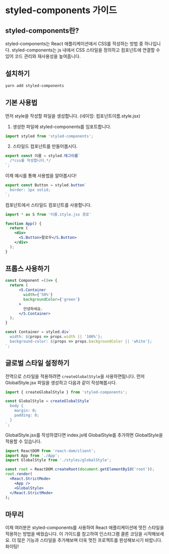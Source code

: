 # styled-components 가이드
## styled-components란?

styled-components는 React 애플리케이션에서 CSS를 작성하는 방법 중 하나입니다. styled-components는 js 내에서 CSS 스타일을 정의하고 컴포넌트에 연결할 수 있어 코드 관리와 재사용성을 높여줍니다.

## 설치하기
```bash
yarn add styled-components
```


## 기본 사용법
먼저 style을 작성할 파일을 생성합니다. (네이밍: 컴포넌트이름.style.jsx)
1. 생성한 파일에 styled-components를 임포트합니다.

```jsx
import styled from 'styled-components';
```

2. 스타일드 컴포넌트를 만들어봅시다.
```ts
export const 이름 = styled.태그이름`
  /*css를 작성합니다.*/
`;
```
이제 예시를 통해 사용법을 알아봅시다!
```ts
export const Button = styled.button`
  border: 1px solid;
`;
```


컴포넌트에서 스타일드 컴포넌트를 사용합니다.

```jsx
import * as S from '이름.style.jsx 경로'

function App() {
  return (
    <div>
      <S.Button>팔로우</S.Button>
    </div>
  );
}
```


## 프롭스 사용하기
```jsx
const Component =()=> {
  return (
      <S.Container
        width={'50%'}
        backgroundColor={'green'}
      >
        안녕하세요.
      </S.Container>
  );
}
```

```jsx
const Container = styled.div`
  width: ${props => props.width || '100%'};
  background-color: ${props => props.backgroundColor || 'white'};
`;
```

## 글로벌 스타일 설정하기
전역으로 스타일을 적용하려면 `createGlobalStyle`을 사용하면됩니다.
먼저 GlobalStyle.jsx 파일을 생성하고 다음과 같이 작성해봅시다.
```jsx
import { createGlobalStyle } from 'styled-components';

const GlobalStyle = createGlobalStyle`
  body {
    margin: 0;
    padding: 0;
  }
`;
```
GlobalStyle.jsx를 작성하였다면 index.js에 GlobalStyle를 추가하면 GlobalStyle을 적용할 수 있습니다.
```jsx
import ReactDOM from 'react-dom/client';
import App from './App';
import GlobalStyle from './styles/globalStyle';

const root = ReactDOM.createRoot(document.getElementById('root'));
root.render(
  <React.StrictMode>
    <App />
    <GlobalStyle>
  </React.StrictMode>
);
```


## 마무리
이제 여러분은 styled-components를 사용하여 React 애플리케이션에 멋진 스타일을 적용하는 방법을 배웠습니다. 이 가이드를 참고하여 인스타그램 클론 코딩을 시작해보세요. 더 많은 기능과 스타일을 추가해보며 더욱 멋진 프로젝트를 완성해보시기 바랍니다. 화이팅!
